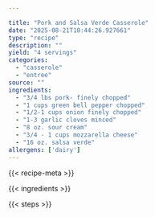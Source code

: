 ```yaml
---

title: "Pork and Salsa Verde Casserole"
date: "2025-08-21T10:44:26.927661"
type: "recipe"
description: ""
yield: "4 servings"
categories:
  - "casserole"
  - "entree"
source: ""
ingredients:
  - "3/4 lbs pork- finely chopped"
  - "1 cups green bell pepper chopped"
  - "1/2-1 cups onion finely chopped"
  - "1-3 garlic cloves minced"
  - "8 oz. sour cream"
  - "3/4 - 1 cups mozzarella cheese"
  - "16 oz. salsa verde"
allergens: ['dairy']
---
```


{{< recipe-meta >}}

{{< ingredients >}}

{{< steps >}}
